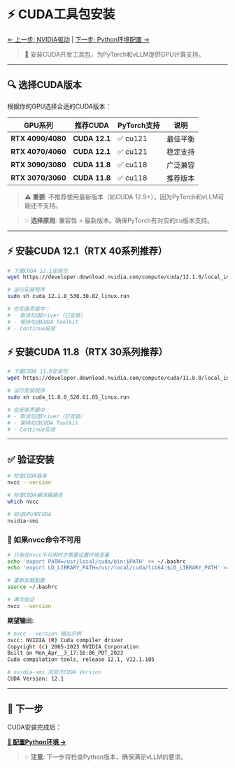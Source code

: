 # ⚡ CUDA工具包安装

[← 上一步: NVIDIA驱动](02-nvidia-drivers.md) | [下一步: Python环境配置 →](04-python-setup.md)

> 🎯 安装CUDA开发工具包，为PyTorch和vLLM提供GPU计算支持。

---

## 🔍 选择CUDA版本

根据你的GPU选择合适的CUDA版本：

| GPU系列 | 推荐CUDA | PyTorch支持 | 说明 |
|---------|----------|-------------|------|
| **RTX 4090/4080** | **CUDA 12.1** | ✅ cu121 | 最佳平衡 |
| **RTX 4070/4060** | **CUDA 12.1** | ✅ cu121 | 稳定支持 |
| **RTX 3090/3080** | **CUDA 11.8** | ✅ cu118 | 广泛兼容 |
| **RTX 3070/3060** | **CUDA 11.8** | ✅ cu118 | 推荐版本 |

> ⚠️ **重要**: 不推荐使用最新版本（如CUDA 12.9+），因为PyTorch和vLLM可能还不支持。

> 💡 **选择原则**: 兼容性 > 最新版本。确保PyTorch有对应的cu版本支持。

---

## ⚡ 安装CUDA 12.1（RTX 40系列推荐）

```bash
# 下载CUDA 12.1安装包
wget https://developer.download.nvidia.com/compute/cuda/12.1.0/local_installers/cuda_12.1.0_530.30.02_linux.run

# 运行安装程序
sudo sh cuda_12.1.0_530.30.02_linux.run

# 在安装界面中：
# - 取消勾选Driver（已安装）
# - 保持勾选CUDA Toolkit
# - Continue安装
```

## ⚡ 安装CUDA 11.8（RTX 30系列推荐）

```bash
# 下载CUDA 11.8安装包
wget https://developer.download.nvidia.com/compute/cuda/11.8.0/local_installers/cuda_11.8.0_520.61.05_linux.run

# 运行安装程序
sudo sh cuda_11.8.0_520.61.05_linux.run

# 在安装界面中：
# - 取消勾选Driver（已安装）
# - 保持勾选CUDA Toolkit
# - Continue安装
```

---

## ✅ 验证安装

```bash
# 检查CUDA版本
nvcc --version

# 检查CUDA编译器路径
which nvcc

# 验证GPU和CUDA
nvidia-smi
```

### 🔧 如果nvcc命令不可用

```bash
# 只有在nvcc不可用时才需要设置环境变量
echo 'export PATH=/usr/local/cuda/bin:$PATH' >> ~/.bashrc
echo 'export LD_LIBRARY_PATH=/usr/local/cuda/lib64:$LD_LIBRARY_PATH' >> ~/.bashrc

# 重新加载配置
source ~/.bashrc

# 再次验证
nvcc --version
```

**期望输出:**
```bash
# nvcc --version 输出示例
nvcc: NVIDIA (R) Cuda compiler driver
Copyright (c) 2005-2023 NVIDIA Corporation
Built on Mon_Apr__3_17:16:06_PDT_2023
Cuda compilation tools, release 12.1, V12.1.105

# nvidia-smi 应显示CUDA Version
CUDA Version: 12.1
```

---

## 🚀 下一步

CUDA安装完成后：

**[🐍 配置Python环境 →](04-python-setup.md)**

> 💡 **注意**: 下一步将检查Python版本，确保满足vLLM的要求。
